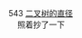 543 [二叉树的直径](https://leetcode.cn/problems/diameter-of-binary-tree/)  
&nbsp;&nbsp;&nbsp;&nbsp;照着抄了一下

